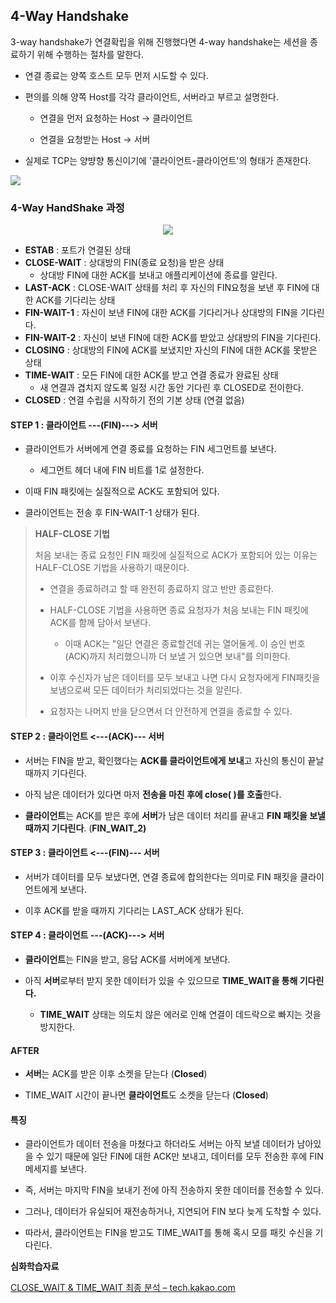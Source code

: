## 4-Way Handshake

3-way handshake가 연결확립을 위해 진행했다면 4-way handshake는 세션을 종료하기 위해 수행하는 절차를 말한다.

- 연결 종료는 양쪽 호스트 모두 먼저 시도할 수 있다.
  
- 편의를 의해 양쪽 Host를 각각 클라이언트, 서버라고 부르고 설명한다.
  
  - 연결을 먼저 요청하는 Host -> 클라이언트
    
  - 연결을 요청받는 Host -> 서버
    
- 실제로 TCP는 양뱡향 통신이기에 '클라이언트-클라이언트'의 형태가 존재한다.
  

![](https://i.postimg.cc/cHCDbBPY/TCPHeader.png)

### 4-Way HandShake 과정

<p align="center"><img src="https://i.postimg.cc/hPDM275c/img1-daumcdn.png"></p>

- **ESTAB** : 포트가 연결된 상태
- **CLOSE-WAIT** : 상대방의 FIN(종료 요청)을 받은 상태
  - 상대방 FIN에 대한 ACK를 보내고 애플리케이션에 종료를 알린다.
- **LAST-ACK** : CLOSE-WAIT 상태를 처리 후 자신의 FIN요청을 보낸 후 FIN에 대한 ACK를 기다리는 상태
- **FIN-WAIT-1** : 자신이 보낸 FIN에 대한 ACK를 기다리거나 상대방의 FIN을 기다린다.
- **FIN-WAIT-2** : 자신이 보낸 FIN에 대한 ACK를 받았고 상대방의 FIN을 기다린다.
- **CLOSING** : 상대방의 FIN에 ACK를 보냈지만 자신의 FIN에 대한 ACK를 못받은 상태
- **TIME-WAIT** : 모든 FIN에 대한 ACK를 받고 연결 종료가 완료된 상태
  - 새 연결과 겹치지 않도록 일정 시간 동안 기다린 후 CLOSED로 전이한다.
- **CLOSED** : 연결 수립을 시작하기 전의 기본 상태 (연결 없음)

#### STEP 1 : 클라이언트 ---(FIN)---> 서버

- 클라이언트가 서버에게 연결 종료를 요청하는 FIN 세그먼트를 보낸다.
  
  - 세그먼트 헤더 내에 FIN 비트를 1로 설정한다.
    
- 이때 FIN 패킷에는 실질적으로 ACK도 포함되어 있다.
  
- 클라이언트는 전송 후 FIN-WAIT-1 상태가 된다.
  

> **HALF-CLOSE 기법**
> 
> 처음 보내는 종료 요청인 FIN 패킷에 실질적으로 ACK가 포함되어 있는 이유는 HALF-CLOSE 기법을 사용하기 때문이다.
> 
> - 연결을 종료하려고 할 때 완전히 종료하지 않고 반만 종료한다.
>   
> - HALF-CLOSE 기법을 사용하면 종료 요청자가 처음 보내는 FIN 패킷에 ACK를 함께 담아서 보낸다.
>   
>   - 이때 ACK는 "일단 연결은 종료할건데 귀는 열어둘게. 이 승인 번호(ACK)까지 처리했으니까 더 보낼 거 있으면 보내"를 의미한다.
>     
> - 이후 수신자가 남은 데이터를 모두 보내고 나면 다시 요청자에게 FIN패킷을 보냄으로써 모든 데이터가 처리되었다는 것을 알린다.
>   
> - 요청자는 나머지 반을 닫으면서 더 안전하게 연결을 종료할 수 있다.
>   

#### STEP 2 : 클라이언트 <---(ACK)--- 서버

- 서버는 FIN을 받고, 확인했다는 **ACK를 클라이언트에게 보내**고 자신의 통신이 끝날때까지 기다린다.
  
- 아직 남은 데이터가 있다면 마저 **전송을 마친 후에 close( )를 호출**한다.
  
- **클라이언트**는 ACK를 받은 후에 **서버**가 남은 데이터 처리를 끝내고 **FIN 패킷을 보낼 때까지 기다린다**. (**FIN_WAIT_2)**
  

#### STEP 3 : 클라이언트 <---(FIN)--- 서버

- 서버가 데이터를 모두 보냈다면, 연결 종료에 합의한다는 의미로 FIN 패킷을 클라이언트에게 보낸다.
  
- 이후 ACK를 받을 때까지 기다리는 LAST_ACK 상태가 된다.
  

#### STEP 4 : 클라이언트 ---(ACK)---> 서버

- **클라이언트**는 FIN을 받고, 응답 ACK를 서버에게 보낸다.
  
- 아직 **서버**로부터 받지 못한 데이터가 있을 수 있으므로 **TIME_WAIT을 통해 기다린다.**
  
  - **TIME_WAIT** 상태는 의도치 않은 에러로 인해 연결이 데드락으로 빠지는 것을 방지한다.
    

#### AFTER

- **서버**는 ACK를 받은 이후 소켓을 닫는다 (**Closed**)
  
- TIME_WAIT 시간이 끝나면 **클라이언트**도 소켓을 닫는다 (**Closed**)
  

#### 특징

- 클라이언트가 데이터 전송을 마쳤다고 하더라도 서버는 아직 보낼 데이터가 남아있을 수 있기 때문에 일단 FIN에 대한 ACK만 보내고, 데이터를 모두 전송한 후에 FIN 메세지를 보낸다.
  
- 즉, 서버는 마지막 FIN을 보내기 전에 아직 전송하지 못한 데이터를 전송할 수 있다.
  
- 그러나, 데이터가 유실되어 재전송하거나, 지연되어 FIN 보다 늦게 도착할 수 있다.
  
- 따라서, 클라이언트는 FIN을 받고도 TIME_WAIT를 통해 혹시 모를 패킷 수신을 기다린다.
  

**심화학습자료**

[CLOSE_WAIT &#038; TIME_WAIT 최종 분석 &#8211; tech.kakao.com](https://tech.kakao.com/2016/04/21/closewait-timewait/)

